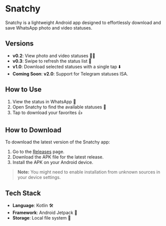 # Snatchy

Snatchy is a lightweight Android app designed to effortlessly download and save WhatsApp photo and video statuses.

## Versions
- **v0.2**: View photo and video statuses 📸🎥
- **v0.3**: Swipe to refresh the status list 🔄
- **v1.0**: Download selected statuses with a single tap ⬇️
- **Coming Soon**: **v2.0**: Support for Telegram statuses ISA.

## How to Use
1. View the status in WhatsApp 👀
2. Open Snatchy to find the available statuses 📂
3. Tap to download your favorites 👍

## How to Download
To download the latest version of the Snatchy app:
1. Go to the [Releases](https://github.com/BERLINx03/snatchy/releases) page.
2. Download the APK file for the latest release.
3. Install the APK on your Android device.

> **Note:** You might need to enable installation from unknown sources in your device settings.

## Tech Stack
- **Language**: Kotlin 🛠️
- **Framework**: Android Jetpack 🚀
- **Storage**: Local file system 💾
